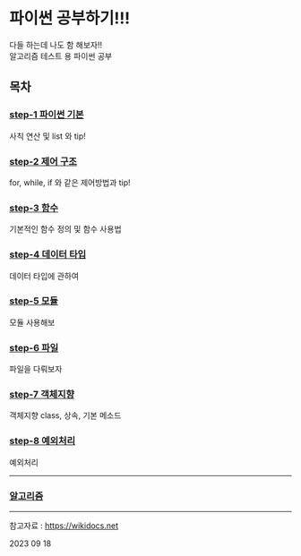 

# 파이썬 공부하기!!!

다들 하는데 나도 함 해보자!! \
알고리즘 테스트 용 파이썬 공부



## 목차
### [step-1 파이썬 기본](./step-1/main.py)
사칙 연산 및 list 와 tip!
### [step-2 제어 구조](./step-2/main.py)
for, while, if 와 같은 제어방법과 tip!
### [step-3 함수](./step-3/main.py)
기본적인 함수 정의 및 함수 사용법
### [step-4 데이터 타입](./step-4/main.py)
데이터 타입에 관하여
### [step-5 모듈](./step-5/main.py)
모듈 사용해보
### [step-6 파일](./step-6/main.py)
파일을 다뤄보자
### [step-7 객체지향](./step-7/main.py)
객체지향 class, 상속, 기본 메소드
### [step-8 예외처리](./step-8/main.py)
예외처리

---

### [알고리즘](./algorithm/main.py)

---

참고자료 : https://wikidocs.net


2023 09 18
